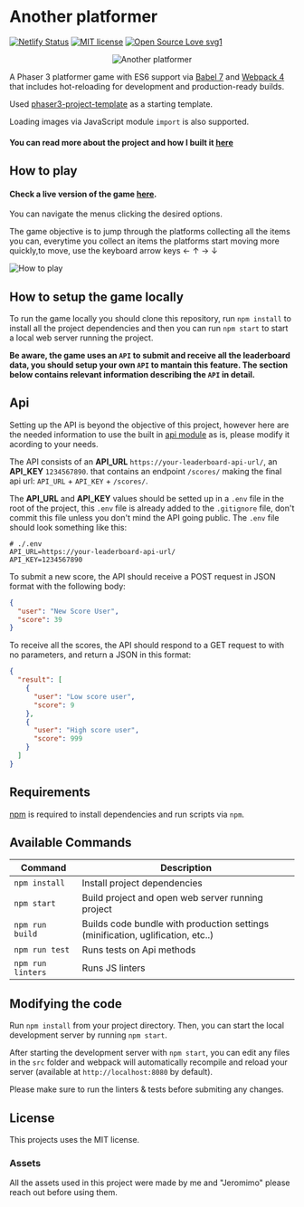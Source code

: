 # Another platformer

[![Netlify Status](https://api.netlify.com/api/v1/badges/71ac9d36-b299-425d-ab9d-0d74cb446f0d/deploy-status)](https://another-platformer.netlify.app/)
[![MIT license](https://img.shields.io/github/license/codingAngarita/another-platformer)](https://codingangarita.mit-license.org/)
[![Open Source Love svg1](https://badges.frapsoft.com/os/v1/open-source.svg?v=103)](https://github.com/ellerbrock/open-source-badges/)

<p align="center">
  <img alt="Another platformer" src="https://i.imgur.com/XBl9jpq.png?1" />
</p>

A Phaser 3 platformer game with ES6 support via [Babel 7](https://babeljs.io/) and [Webpack 4](https://webpack.js.org/)
that includes hot-reloading for development and production-ready builds.

Used [phaser3-project-template](https://github.com/photonstorm/phaser3-project-template) as a starting template.

Loading images via JavaScript module `import` is also supported.

#### You can read more about the project and how I built it [here](https://www.notion.so/Another-platfomer-252734103ed24f26a87967fd79775c7d)

## How to play
#### Check a live version of the game [here](https://another-platformer.netlify.app/).

You can navigate the menus clicking the desired options.

The game objective is to jump through the platforms collecting all the items you can, everytime you collect an items the platforms start moving more quickly,to move, use the keyboard arrow keys &#8592; &#8593; &#8594; &#8595;

![How to play](https://i.imgur.com/AIzcJc8.png "How to play")

## How to setup the game locally

To run the game locally you should clone this repository, run `npm install` to install all the project dependencies and then you can run `npm start` to start a local web server running the project.

**Be aware, the game uses an `API` to submit and receive all the leaderboard data, you should setup your own `API` to mantain this feature. The section below contains relevant information describing the `API` in detail.**

## Api

Setting up the API is beyond the objective of this project, however here are the needed information to use the built in [api module](https://github.com/codingAngarita/another-platformer/blob/feature/game-logic/src/classes/api.js) as is, please modify it acording to your needs. 

The API consists of an **API_URL** `https://your-leaderboard-api-url/`, an **API_KEY** `1234567890`. 
that contains an endpoint `/scores/` making the final api url: `API_URL` + `API_KEY` + `/scores/`.

The **API_URL** and **API_KEY** values should be setted up in a `.env` file in the root of the project, this `.env` file is already added to the `.gitignore` file, don't commit this file unless you don't mind the API going public. The `.env` file should look something like this:

```
# ./.env
API_URL=https://your-leaderboard-api-url/
API_KEY=1234567890
```

To submit a new score, the API should receive a POST request in JSON format with the following body:
```JSON
{
  "user": "New Score User",
  "score": 39
}
```
To receive all the scores, the API should respond to a GET request to with no parameters, and return a JSON in this format:
```JSON
{
  "result": [
    {
      "user": "Low score user",
      "score": 9
    },
    {
      "user": "High score user",
      "score": 999
    }
  ]
}
```

## Requirements

[npm](https://www.npmjs.com/) is required to install dependencies and run scripts via `npm`.

## Available Commands

| Command | Description |
|---------|-------------|
| `npm install` | Install project dependencies |
| `npm start` | Build project and open web server running project |
| `npm run build` | Builds code bundle with production settings (minification, uglification, etc..) |
| `npm run test` | Runs tests on Api methods |
| `npm run linters` | Runs JS linters |

## Modifying the code

Run `npm install` from your project directory. Then, you can start the local development
server by running `npm start`.


After starting the development server with `npm start`, you can edit any files in the `src` folder
and webpack will automatically recompile and reload your server (available at `http://localhost:8080`
by default).

Please make sure to run the linters & tests before submiting any changes.

## License

This projects uses the MIT license.

### Assets

All the assets used in this project were made by me and "Jeromimo" please reach out before using them.


